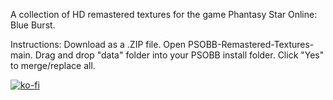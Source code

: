 A collection of HD remastered textures for the game Phantasy Star Online: Blue Burst.

Instructions: Download as a .ZIP file.
Open PSOBB-Remastered-Textures-main.
Drag and drop "data" folder into your PSOBB install folder.
Click "Yes" to merge/replace all.

[![ko-fi](https://ko-fi.com/img/githubbutton_sm.svg)](https://ko-fi.com/A0A81HGIKN)

